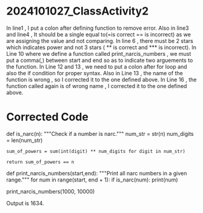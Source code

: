 # 2024101027_ClassActivity2

In line1 , I put a colon after defining function to remove error.
Also in line3 and line4 , It should be a single equal to(=is correct  == is incorrect) as we are assigning the value and not comparing.
In line 6 , there must be 2 stars which indicates power and not 3 stars ( ** is correct and *** is incorrect).
In Line 10 where we define a function called print_narcis_numbers , we must put a comma(,) between start and end so as to indicate two arguements to the function.
In Line 12 and 13 , we need to put a colon after for loop and also the if condition for proper syntax.
Also in Line 13 , the name of the function is wrong , so I corrected it to the one defined above.
In Line 16 , the function called again is of wrong name , I corrected it to the one defined above.


# Corrected Code

def is_narc(n):
    """Check if a number is narc."""
    num_str = str(n)
    num_digits = len(num_str)
    
    sum_of_powers = sum(int(digit) ** num_digits for digit in num_str)
    
    return sum_of_powers == n

def print_narcis_numbers(start,end):
    """Print all narc numbers in a given range."""
    for num in range(start, end + 1):
        if is_narc(num):
            print(num)

print_narcis_numbers(1000, 10000)


Output is 1634.


